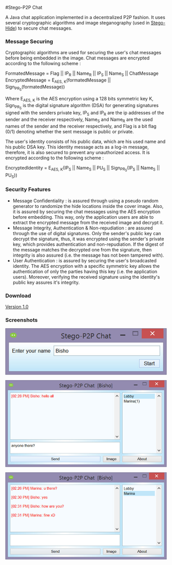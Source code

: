 #Stego-P2P Chat

A Java chat application implemented in a decentralized P2P fashion. It uses several cryptographic algorithms and image steganography (used in [Stego-Hide](https://github.com/bishoybassem/stego-hide)) to secure chat messages.

### Message Securing

Cryptographic algorithms are used for securing the user's chat messages before being embedded in the image. Chat messages are encrypted according to the following scheme :

FormatedMessage = Flag || IP<sub>R</sub> || Name<sub>R</sub> || IP<sub>S</sub> || Name<sub>S</sub> || ChatMessage <br>
EncryptedMessage = E<sub>AES, K</sub>(formatedMessage || Sign<sub>PR<sub>S</sub></sub>(formatedMessage))

Where E<sub>AES, K</sub> is the AES encryption using a 128 bits symmetric key K, Sign<sub>PR<sub>S</sub></sub> is the digital signature algorithm (DSA) for generating signatures signed with the senders private key, IP<sub>S</sub> and IP<sub>R</sub> are the ip addresses of the sender and the receiver respectively, Name<sub>S</sub> and Name<sub>R</sub> are the used names of the sender and the receiver respectively, and Flag is a bit flag (0/1) denoting whether the sent message is public or private.

The user's identity consists of his public data, which are his used name and his public DSA key. This identity message acts as a log-in message, therefore, it is also secured to prevent any unauthorized access. It is encrypted according to the following scheme :

EncryptedIdentity = E<sub>AES, K</sub>(IP<sub>S</sub> || Name<sub>S</sub> || PU<sub>S</sub> || Sign<sub>PR<sub>S</sub></sub>(IP<sub>S</sub> || Name<sub>S</sub> || PU<sub>S</sub>))


### Security Features

* Message Confidentiality : is assured through using a pseudo random generator to randomize the hide locations inside the cover image. Also, it is assured by securing the chat messages using the AES encryption before embedding. This way, only the application users are able to extract the encrypted message from the received image and decrypt it.
* Message Integrity, Authentication & Non-repudiation : are assured through the use of digital signatures. Only the sender's public key can decrypt the signature, thus, it was encrypted using the sender's private key, which provides authentication and non-repudiation. If the digest of the message matches the decrypted one from the signature, then integrity is also assured (i.e. the message has not been tampered with).
* User Authentication : is assured by securing the user's broadcasted identity. The AES encryption with a specific symmetric key allows the authentication of only the parties having this key (i.e. the application users). Moreover, verifying the received signature using the identity's public key assures it's integrity. 

### Download

[Version 1.0](https://github.com/bishoybassem/stego-p2p-chat/releases/download/v1.0/Stego-P2P.Chat.jar)

### Screenshots

![screen1](/screenshots/screen1.jpg)

![screen2](/screenshots/screen2.jpg)

![screen3](/screenshots/screen3.jpg)